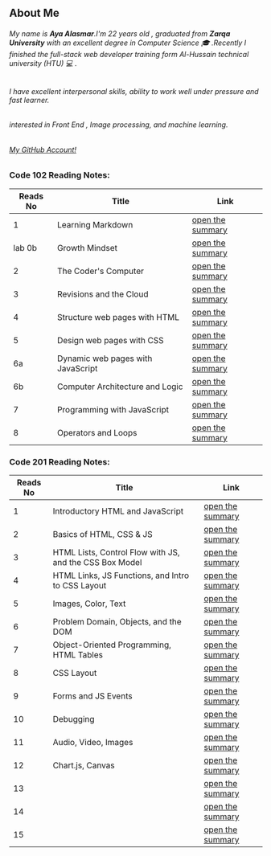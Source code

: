 ## About Me 
###### My name is ***Aya Alasmar***.I'm 22 years old , graduated from **Zarqa University** with an excellent degree in Computer Science :mortar_board: .Recently I finished the full-stack web developer training form Al-Hussain technical university (HTU) :computer: .
###### I have excellent interpersonal skills, ability to work well under pressure and fast learner.
###### interested in Front End , Image processing, and machine learning.


###### [My GitHub Account!](https://github.com/aya-alasmar)

### Code 102 Reading Notes:

Reads No | Title  | Link
-------|-------------|---------
1 | Learning Markdown | [open the summary](https://aya-alasmar.github.io/reading-notes/LearningMarkdown)
lab 0b | Growth Mindset | [open the summary](https://aya-alasmar.github.io/reading-notes/mindset)
2 | The Coder's Computer |[open the summary](https://aya-alasmar.github.io/reading-notes/read2)
3 | Revisions and the Cloud |[open the summary](https://aya-alasmar.github.io/reading-notes/read3)
4 | Structure web pages with HTML|[open the summary](https://aya-alasmar.github.io/reading-notes/read4)
5 | Design web pages with CSS |[open the summary](https://aya-alasmar.github.io/reading-notes/read5)
6a | Dynamic web pages with JavaScript | [open the summary](https://aya-alasmar.github.io/reading-notes/read6a)
6b | Computer Architecture and Logic | [open the summary](https://aya-alasmar.github.io/reading-notes/read6b)
7 | Programming with JavaScript | [open the summary](https://aya-alasmar.github.io/reading-notes/read7)
8 | Operators and Loops | [open the summary](https://aya-alasmar.github.io/reading-notes/read8)


### Code 201 Reading Notes:

Reads No | Title  | Link
-------|-------------|---------
1 |Introductory HTML and JavaScript | [open the summary](https://aya-alasmar.github.io/reading-notes/class-01)
2 | Basics of HTML, CSS & JS |[open the summary](https://aya-alasmar.github.io/reading-notes/class-02)
3 |HTML Lists, Control Flow with JS, and the CSS Box Model|[open the summary](https://aya-alasmar.github.io/reading-notes/class-03)
4 |HTML Links, JS Functions, and Intro to CSS Layout|[open the summary](https://aya-alasmar.github.io/reading-notes/class-04)
5 | Images, Color, Text|[open the summary](https://aya-alasmar.github.io/reading-notes/class-05)
6 |Problem Domain, Objects, and the DOM| [open the summary](https://aya-alasmar.github.io/reading-notes/class-06)
7 | Object-Oriented Programming, HTML Tables | [open the summary](https://aya-alasmar.github.io/reading-notes/class-07)
8 | CSS Layout | [open the summary](https://aya-alasmar.github.io/reading-notes/class-08)
9 | Forms and JS Events| [open the summary](https://aya-alasmar.github.io/reading-notes/class-09)
10 | Debugging | [open the summary](https://aya-alasmar.github.io/reading-notes/class-10)
11 | Audio, Video, Images | [open the summary](https://aya-alasmar.github.io/reading-notes/class-11)
12 | Chart.js, Canvas| [open the summary](https://aya-alasmar.github.io/reading-notes/class-12)
13 |   | [open the summary](https://aya-alasmar.github.io/reading-notes/)
14 |   | [open the summary](https://aya-alasmar.github.io/reading-notes/)
15 |   | [open the summary](https://aya-alasmar.github.io/reading-notes/)
